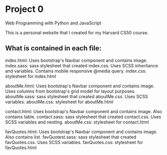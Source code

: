 # Project 0

Web Programming with Python and JavaScript

This is a personal website that I created for my Harvard CS50 course.

## What is contained in each file:
index.html: Uses bootstrap's Navbar component and contains image. 
index.sass: sass stylesheet that created index.css. Uses SCSS inheritance and variables. Contains mobile responsive @media query.
index.css: stylesheet for index.html

aboutMe.html: Uses bootstrap's Navbar component and contains image. Uses columns from bootstrap's grid model for layout purposes.
aboutMe.sass: sass stylesheet that created aboutMe.css. Uses SCSS variables.
aboutMe.css: stylesheet for aboutMe.html

contact.html: Uses bootstrap's Navbar component and contains image. Also contains table.
contact.sass: sass stylesheet that created contact.css. Uses SCSS variables and nesting.
aboutMe.css: stylesheet for contact.html

favQuotes.html: Uses bootstrap's Navbar component and contains image. Also contains list.
favQuotest.sass: sass stylesheet that created favQuotes.css. Uses SCSS variables.
favQuotes.css: stylesheet for favQuotes.html
